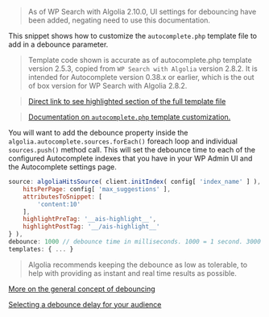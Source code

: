 > As of WP Search with Algolia 2.10.0, UI settings for debouncing have been added, negating need to use this documentation.

This snippet shows how to customize the `autocomplete.php` template file to add in a debounce parameter.

> Template code shown is accurate as of autocomplete.php template version 2.5.3, copied from `WP Search with Algolia` version 2.8.2. It is intended for Autocomplete version 0.38.x or earlier, which is the out of box version for WP Search with Algolia 2.8.2.

> [Direct link to see highlighted section of the full template file](https://github.com/WebDevStudios/wp-search-with-algolia/blob/2.8.2/templates/autocomplete.php#L108-L117)

> [Documentation on `autocomplete.php` template customization.](https://github.com/WebDevStudios/wp-search-with-algolia/wiki/Customize-the-Autocomplete-dropdown)

You will want to add the debounce property inside the `algolia.autocomplete.sources.forEach()` foreach loop and individual `sources.push()` method call. This will set the debounce time to each of the configured Autocomplete indexes that you have in your WP Admin UI and the Autocomplete settings page.

```js
source: algoliaHitsSource( client.initIndex( config[ 'index_name' ] ), {
	hitsPerPage: config[ 'max_suggestions' ],
	attributesToSnippet: [
		'content:10'
	],
	highlightPreTag: '__ais-highlight__',
	highlightPostTag: '__/ais-highlight__'
} ),
debounce: 1000 // debounce time in milliseconds. 1000 = 1 second. 3000 = 3 seconds, etc.
templates: { ... }
```

> Algolia recommends keeping the debounce as low as tolerable, to help with providing as instant and real time results as possible.

[More on the general concept of debouncing](https://www.algolia.com/doc/ui-libraries/autocomplete/guides/debouncing-sources/)

[Selecting a debounce delay for your audience](https://www.algolia.com/doc/ui-libraries/autocomplete/guides/debouncing-sources/#select-a-debounce-delay)
